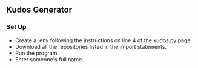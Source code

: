## Kudos Generator

### Set Up
* Create a .env following the instructions on line 4 of the kudos.py page.
* Download all the repositories listed in the import statements.
* Run the program.
* Enter someone's full name. 
